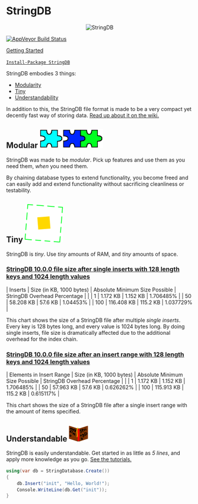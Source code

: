 # StringDB
<p align="center">
    <img src="https://rawcdn.githack.com/SirJosh3917/StringDB/master/icons/banner_ad.png" alt="StringDB" />
</p>

[![AppVeyor Build Status][badge_appveyor_build_image]][badge_appveyor_build_page]

[Getting Started][wiki_tutorials]

[```Install-Package StringDB```][link_nuget]

StringDB embodies 3 things:

 - [Modularity][section_modular]
 - [Tiny][section_tiny]
 - [Understandability][section_understandable]
 
 In addition to this, the StringDB file format is made to be a very compact yet decently fast way of storing data. [Read up about it on the wiki.][wiki_stringdb_format]

## Modular ![icon_modular]

StringDB was made to be *modular*. Pick up features and use them as you need them, *when* you need them.

By chaining database types to extend functionality, you become freed and can easily add and extend functionality without sacrificing cleanliness or testability.

## Tiny ![icon_tiny]

StringDB is *tiny*. Use *tiny* amounts of RAM, and *tiny* amounts of space.

### [StringDB 10.0.0 file size after single inserts with 128 length keys and 1024 length values][source_insert_test]

| Inserts | Size (in KB, 1000 bytes) | Absolute Minimum Size Possible | StringDB Overhead Percentage |
|
| 1 | 1.172 KB | 1.152 KB | 1.706485% |
| 50 | 58.208 KB | 57.6 KB | 1.04453% |
| 100 | 116.408 KB | 115.2 KB | 1.037729% |

This chart shows the size of a StringDB file after multiple *single inserts*. Every key is 128 bytes long, and every value is 1024 bytes long. By doing single inserts, file size is dramatically affected due to the additional overhead for the index chain.

### [StringDB 10.0.0 file size after an insert range with 128 length keys and 1024 length values][source_insertrange_test]

| Elements in Insert Range | Size (in KB, 1000 bytes) | Absolute Minimum Size Possible | StringDB Overhead Percentage |
|
| 1 | 1.172 KB | 1.152 KB | 1.706485% |
| 50 | 57.963 KB | 57.6 KB | 0.626262% |
| 100 | 115.913 KB | 115.2 KB | 0.615117% |

This chart shows the size of a StringDB file after a single insert range with the amount of items specified.

## Understandable ![icon_understand]

StringDB is easily understandable. Get started in as little as *5 lines*, and apply more knowledge as you go. [See the tutorials.][wiki_tutorials]

```cs
using(var db = StringDatabase.Create())
{
    db.Insert("init", "Hello, World!");
    Console.WriteLine(db.Get("init"));
}
```

[icon_banner_ad]: ./icons/banner_ad.png
[icon_modular]: ./icons/modular.png
[icon_tiny]: ./icons/tiny.png
[icon_understand]: ./icons/understand.png

[badge_appveyor_build_image]: https://ci.appveyor.com/api/projects/status/github/SirJosh3917/StringDB?svg=true
[badge_appveyor_build_page]: https://ci.appveyor.com/project/sirjosh3917/stringdb

[link_nuget]: https://www.nuget.org/packages/StringDB

[section_modular]: #modular-
[section_tiny]: #tiny-
[section_understandable]: #understandable-
[section_simple]: #simple-

[source_insert_test]: ./src/StringDB.PerformanceNumbers/SingleInsertFileSize.cs
[source_insertrange_test]: ./src/StringDB.PerformanceNumbers/InsertRangeFileSize.cs

[wiki_stringdb_format]: https://github.com/SirJosh3917/StringDB/wiki/StringDB-10.0.0-Format
[wiki_tutorials]: https://github.com/SirJosh3917/StringDB/wiki/Getting-Started
